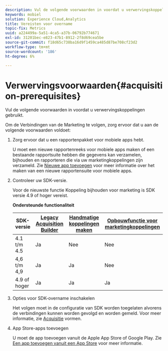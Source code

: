 ```yaml
---
description: Vul de volgende voorwaarden in voordat u verwervingskoppelingen kunt gebruiken.
keywords: mobiel
solution: Experience Cloud,Analytics
title: Vereisten voor overname
topic-fix: Metrics
uuid: a224499a-5a51-4ca5-a37b-06792b774671
exl-id: 31201bec-e823-47b1-8912-2f8d69cea5be
source-git-commit: f18d65c738ba16d9f1459ca485d87be708cf23d2
workflow-type: tm+mt
source-wordcount: '186'
ht-degree: 6%

---
```


# Verwervingsvoorwaarden{#acquisition-prerequisites}

Vul de volgende voorwaarden in voordat u verwervingskoppelingen gebruikt.

Om de Verbindingen van de Marketing te volgen, zorg ervoor dat u aan de volgende voorwaarden voldoet:

1. Zorg ervoor dat u een rapportenpakket voor mobiele apps hebt.

   U moet een nieuwe rapportenreeks voor mobiele apps maken of een bestaande rapportsuite hebben die gegevens kan verzamelen, bijhouden en rapporteren die via uw marketingkoppelingen zijn verzameld. Zie [Nieuwe app toevoegen](/help/using/manage-apps/t-new-app.md) voor meer informatie over het maken van een nieuwe rapportensuite voor mobiele apps.

1. Controleer uw SDK-versie.

   Voor de nieuwste functie Koppeling bijhouden voor marketing is SDK versie 4.9 of hoger vereist.

   **Ondersteunde functionaliteit**

   | SDK-versie | [Legacy Acquisition Builder](/help/using/acquisition-main/c-marketing-links-builder/t-create-edit-adobe-links/c-use-legacy-acquisition-links/c-use-legacy-acquisition-links.md) | [Handmatige koppelingen maken](/help/using/acquisition-main/c-marketing-links-builder/acquisition-link-manual.md) | [Opbouwfunctie voor marketingkoppelingen](/help/using/acquisition-main/c-marketing-links-builder/c-marketing-links-builder.md) |
   |--- |--- |--- |--- |
   | 4.1 t/m 4.5 | Ja | Nee | Nee |
   | 4,6 t/m 4,9 | Ja | Ja | Nee |
   | 4.9 of hoger | Ja | Ja | Ja |

1. Opties voor SDK-overname inschakelen

   Het volgen moet in de configuratie van SDK worden toegelaten alvorens de verbindingen kunnen worden gevolgd en worden gemeld. Voor meer informatie, zie [Acquisitie](/help/using/acquisition-main/t-enable-acquisition.md) vormen.

1. App Store-apps toevoegen

   U moet de app toevoegen vanuit de Apple App Store of Google Play. Zie [Een app toevoegen vanuit een App Store](/help/using/manage-apps/c-app-store/t-app-store-app.md) voor meer informatie.

